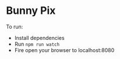 # Bunny Pix


To run:

* Install dependencies
* Run `npm run watch`
* Fire open your browser to localhost:8080
